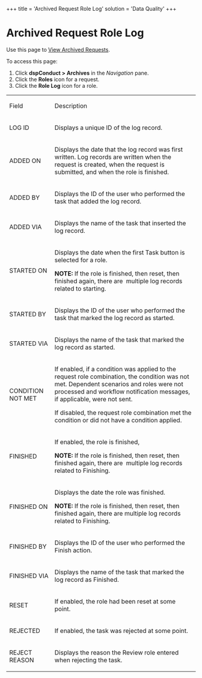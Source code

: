 +++
title = 'Archived Request Role Log'
solution = 'Data Quality'
+++

# Archived Request Role Log

<div class="use">

Use this page to [View Archived
Requests](../Use_Cases/View_Archived_Requests_DGE.htm).

</div>

To access this page:

1.  Click <span style="font-weight: bold;">dspConduct \> Archives</span>
    in the <span style="font-style: italic;">Navigation</span> pane.
2.  Click the <span style="font-weight: bold;">Roles</span> icon for a
    request.
3.  Click the <span style="font-weight: bold;">Role Log</span> icon for
    a role.

<table>
<tbody>
<tr class="odd">
<td><p>Field</p></td>
<td><p>Description</p></td>
</tr>
<tr class="even">
<td><p>LOG ID</p></td>
<td><p>Displays a unique ID of the log record.</p></td>
</tr>
<tr class="odd">
<td><p>ADDED ON</p></td>
<td><p>Displays the date that the log record was first written. Log records are written when the request is created, when the request is submitted, and when the role is finished.</p></td>
</tr>
<tr class="even">
<td><p>ADDED BY</p></td>
<td><p>Displays the ID of the user who performed the task that added the log record.</p></td>
</tr>
<tr class="odd">
<td><p>ADDED VIA</p></td>
<td><p>Displays the name of the task that inserted the log record.</p></td>
</tr>
<tr class="even">
<td><p>STARTED ON</p></td>
<td><p>Displays the date when the first Task button is selected for a role.</p>
<p><strong>NOTE:</strong> If the role is finished, then reset, then finished again, there are  multiple log records related to starting.</p></td>
</tr>
<tr class="odd">
<td><p>STARTED BY</p></td>
<td><p>Displays the ID of the user who performed the task that marked the log record as started.</p></td>
</tr>
<tr class="even">
<td><p>STARTED VIA</p></td>
<td><p>Displays the name of the task that marked the log record as started.</p></td>
</tr>
<tr class="odd">
<td><p>CONDITION NOT MET</p></td>
<td><p>If enabled, if a condition was applied to the request role combination, the condition was not met. Dependent scenarios and roles were not processed and workflow notification messages, if applicable, were not sent.</p>
<p>If disabled, the request role combination met the condition or did not have a condition applied.</p></td>
</tr>
<tr class="even">
<td><p>FINISHED</p></td>
<td><p>If enabled, the role is finished,</p>
<p><strong>NOTE:</strong> If the role is finished, then reset, then finished again, there are  multiple log records related to Finishing.</p></td>
</tr>
<tr class="odd">
<td><p>FINISHED ON</p></td>
<td><p>Displays the date the role was finished.</p>
<p><strong>NOTE:</strong> If the role is finished, then reset, then finished again, there are multiple log records related to Finishing.</p></td>
</tr>
<tr class="even">
<td><p>FINISHED BY</p></td>
<td><p>Displays the ID of the user who performed the Finish action.</p></td>
</tr>
<tr class="odd">
<td><p>FINISHED VIA</p></td>
<td><p>Displays the name of the task that marked the log record as Finished.</p></td>
</tr>
<tr class="even">
<td><p>RESET</p></td>
<td><p>If enabled, the role had been reset at some point.</p></td>
</tr>
<tr class="odd">
<td><p>REJECTED</p></td>
<td><p>If enabled, the task was rejected at some point.</p></td>
</tr>
<tr class="even">
<td><p>REJECT REASON</p></td>
<td><p>Displays the reason the Review role entered when rejecting the task.</p></td>
</tr>
</tbody>
</table>
